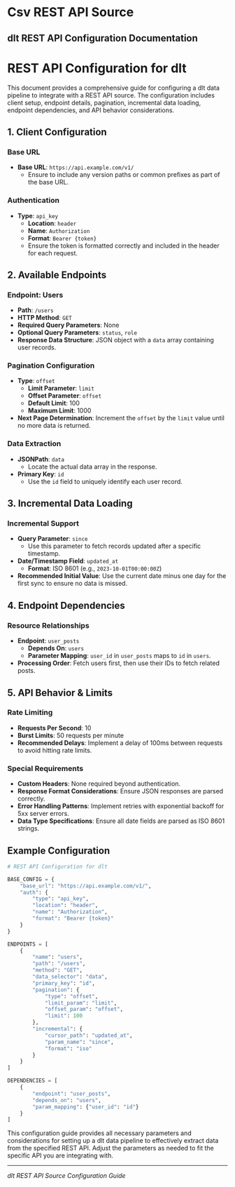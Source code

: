 # Csv REST API Source

## dlt REST API Configuration Documentation

# REST API Configuration for dlt

This document provides a comprehensive guide for configuring a dlt data pipeline to integrate with a REST API source. The configuration includes client setup, endpoint details, pagination, incremental data loading, endpoint dependencies, and API behavior considerations.

## 1. Client Configuration

### Base URL
- **Base URL**: `https://api.example.com/v1/`
  - Ensure to include any version paths or common prefixes as part of the base URL.

### Authentication
- **Type**: `api_key`
  - **Location**: `header`
  - **Name**: `Authorization`
  - **Format**: `Bearer {token}`
  - Ensure the token is formatted correctly and included in the header for each request.

## 2. Available Endpoints

### Endpoint: Users
- **Path**: `/users`
- **HTTP Method**: `GET`
- **Required Query Parameters**: None
- **Optional Query Parameters**: `status`, `role`
- **Response Data Structure**: JSON object with a `data` array containing user records.

### Pagination Configuration
- **Type**: `offset`
  - **Limit Parameter**: `limit`
  - **Offset Parameter**: `offset`
  - **Default Limit**: 100
  - **Maximum Limit**: 1000
- **Next Page Determination**: Increment the `offset` by the `limit` value until no more data is returned.

### Data Extraction
- **JSONPath**: `data`
  - Locate the actual data array in the response.
- **Primary Key**: `id`
  - Use the `id` field to uniquely identify each user record.

## 3. Incremental Data Loading

### Incremental Support
- **Query Parameter**: `since`
  - Use this parameter to fetch records updated after a specific timestamp.
- **Date/Timestamp Field**: `updated_at`
  - **Format**: ISO 8601 (e.g., `2023-10-01T00:00:00Z`)
- **Recommended Initial Value**: Use the current date minus one day for the first sync to ensure no data is missed.

## 4. Endpoint Dependencies

### Resource Relationships
- **Endpoint**: `user_posts`
  - **Depends On**: `users`
  - **Parameter Mapping**: `user_id` in `user_posts` maps to `id` in `users`.
- **Processing Order**: Fetch users first, then use their IDs to fetch related posts.

## 5. API Behavior & Limits

### Rate Limiting
- **Requests Per Second**: 10
- **Burst Limits**: 50 requests per minute
- **Recommended Delays**: Implement a delay of 100ms between requests to avoid hitting rate limits.

### Special Requirements
- **Custom Headers**: None required beyond authentication.
- **Response Format Considerations**: Ensure JSON responses are parsed correctly.
- **Error Handling Patterns**: Implement retries with exponential backoff for 5xx server errors.
- **Data Type Specifications**: Ensure all date fields are parsed as ISO 8601 strings.

## Example Configuration

```python
# REST API Configuration for dlt

BASE_CONFIG = {
    "base_url": "https://api.example.com/v1/",
    "auth": {
        "type": "api_key",
        "location": "header",
        "name": "Authorization",
        "format": "Bearer {token}"
    }
}

ENDPOINTS = [
    {
        "name": "users",
        "path": "/users",
        "method": "GET",
        "data_selector": "data",
        "primary_key": "id",
        "pagination": {
            "type": "offset",
            "limit_param": "limit",
            "offset_param": "offset",
            "limit": 100
        },
        "incremental": {
            "cursor_path": "updated_at",
            "param_name": "since",
            "format": "iso"
        }
    }
]

DEPENDENCIES = [
    {
        "endpoint": "user_posts", 
        "depends_on": "users",
        "param_mapping": {"user_id": "id"}
    }
]
```

This configuration guide provides all necessary parameters and considerations for setting up a dlt data pipeline to effectively extract data from the specified REST API. Adjust the parameters as needed to fit the specific API you are integrating with.

---
*dlt REST API Source Configuration Guide*